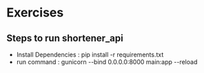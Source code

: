 # Exercises

## Steps to run shortener_api

* Install Dependencies : pip install -r requirements.txt
* run command : gunicorn --bind 0.0.0.0:8000 main:app --reload
